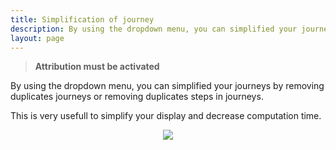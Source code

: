 ```yaml
---
title: Simplification of journey
description: By using the dropdown menu, you can simplified your journeys by removing duplicates journeys or removing duplicates steps in journeys.
layout: page
---
```


> **Attribution must be activated**

By using the dropdown menu, you can simplified your journeys by removing duplicates journeys or removing duplicates steps in journeys.

This is very usefull to simplify your display and decrease computation time.


<center> <img src="{{site.url}}/{{site.baseurl}}/core_app/old/journey/web_application/menu/settings/images/journey_simplification.png"/></center>
